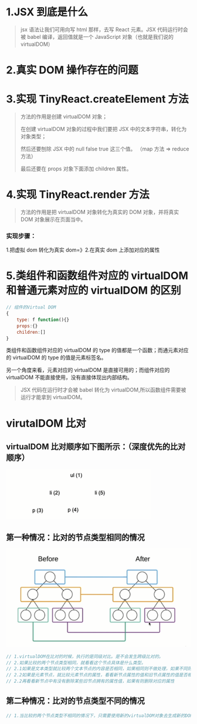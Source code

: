 # 1.JSX 到底是什么

> jsx 语法让我们可用向写 html 那样，去写 React 元素。JSX 代码运行时会被 babel 编译，返回值就是一个 JavaScript 对象（也就是我们说的 virtualDOM）

# 2.真实 DOM 操作存在的问题

# 3.实现 TinyReact.createElement 方法

> 方法的作用是创建 virtualDOM 对象；
>
> 在创建 virtualDOM 对象的过程中我们要把 JSX 中的文本字符串，转化为对象类型；
>
> 然后还要刨除 JSX 中的 null false true 这三个值。 （map 方法 => reduce 方法）
>
> 最后还要在 props 对象下面添加 children 属性。

# 4.实现 TinyReact.render 方法

> 方法的作用是把 virtualDOM 对象转化为真实的 DOM 对象，并将真实 DOM 对象展示在页面当中。

### 实现步骤：

1.把虚拟 dom 转化为真实 dom=》2.在真实 dom 上添加对应的属性

# 5.类组件和函数组件对应的 virtualDOM 和普通元素对应的 virtualDOM 的区别

```js
// 组件的Virtual DOM
{
    type: f function(){}
    props:{}
    children:[]
}
```

类组件和函数组件对应的 virtualDOM 的 type 的值都是一个函数；而通元素对应的 virtualDOM 的 type 的值是元素标签名。

另一个角度来看，元素对应的 virtualDOM 是直接可用的；而组件对应的 virtualDOM 不能直接使用，没有直接体现出内部结构。

> JSX 代码在运行时才会被 babel 转化为 virtualDOM,所以函数组件需要被运行才能拿到 virtualDOM。

# virutalDOM 比对

## virtualDOM 比对顺序如下图所示：（深度优先的比对顺序）

![](src/public/virtualDOM%E6%AF%94%E5%AF%B9%E9%A1%BA%E5%BA%8F.png)

## 第一种情况：比对的节点类型相同的情况

![](src/public/virtualDOM%E8%8A%82%E7%82%B9%E7%B1%BB%E5%9E%8B%E4%B8%8D%E5%8F%98%E7%9A%84%E6%83%85%E5%86%B5%E4%B8%8B%E7%9A%84diff%E6%AF%94%E5%AF%B9.png)



```js
// 1.virtualDOM在比对的时候，执行的是同级对比。是不会发生跨级比对的。
// 2.如果比较的两个节点类型相同，就看看这个节点具体是什么类型。
// 2.1如果是文本类型就比较两个文本节点的内容是否相同，如果相同则不做处理，如果不同则修改旧的文本节点的内容。
// 2.2如果是元素节点，就比较元素节点的属性，看看新节点属性的值和旧节点属性的值是否相同，如果相同不做处理，如果不同就使用新节点属性值替换旧节点属性值.
// 2.2再看看新节点中有没有删除某些旧节点拥有的属性值，如果有则删除对应的属性
```

## 第二种情况：比对的节点类型不同的情况

```js
// 1.当比较的两个节点类型不相同的情况下，只需要使用新的virtualDOM对象去生成新的DOM对象，然后使用新的DOM对象去替换旧的DOM对象就行了。
```

